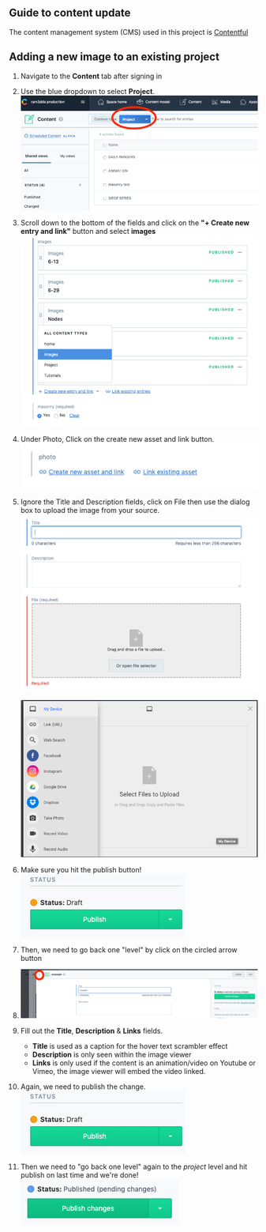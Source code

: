 ## Guide to content update

The content management system (CMS) used in this project is [Contentful][contentful]

## Adding a new image to an existing project

1. Navigate to the **Content** tab after signing in
2. Use the blue dropdown to select **Project**. <br>
   ![1](docs1.png)

3. Scroll down to the bottom of the fields and click on the **"+ Create new entry and link"** button and select **images** <br>
   ![2](docs2.png)
4. Under Photo, Click on the create new asset and link button.<br>
   ![3](docs3.png)

5. Ignore the Title and Description fields, click on File then use the dialog box to upload the image from your source.<br>
   ![4](docs4.png)

   ![5](docs5.png)

6. Make sure you hit the publish button!<br>
   ![6](publishpng.png)
7. Then, we need to go back one "level" by click on the circled arrow button
8. ![6](docs6.png)
9. Fill out the **Title**, **Description** & **Links** fields.

   - **Title** is used as a caption for the hover text scrambler effect
   - **Description** is only seen within the image viewer
   - **Links** is only used if the content is an animation/video on Youtube or Vimeo, the image viewer will embed the video linked.

10. Again, we need to publish the change.<br>
    ![publish](publishpng.png)
11. Then we need to "go back one level" again to the _project_ level and hit publish on last time and we're done! <br> ![publish](publish2.png)


     <!-- Link Vars -->

[contentful]: https://contentful.com
